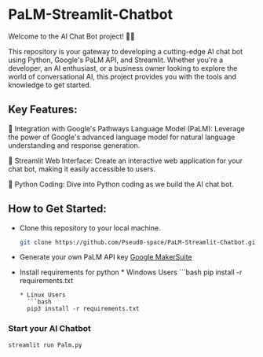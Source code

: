 # PaLM-Streamlit-Chatbot
Welcome to the AI Chat Bot project! 🤖💬

This repository is your gateway to developing a cutting-edge AI chat bot using Python, Google's PaLM API, and Streamlit. Whether you're a developer, an AI enthusiast, or a business owner looking to explore the world of conversational AI, this project provides you with the tools and knowledge to get started.

## Key Features:

🔵 Integration with Google's Pathways Language Model (PaLM): Leverage the power of Google's advanced language model for natural language understanding and response generation.

🚀 Streamlit Web Interface: Create an interactive web application for your chat bot, making it easily accessible to users.

🐍 Python Coding: Dive into Python coding as we build the AI chat bot.

## How to Get Started:

* Clone this repository to your local machine.
    ```bash
    git clone https://github.com/Pseud0-space/PaLM-Streamlit-Chatbot.git
* Generate your own PaLM API key
    [Google MakerSuite](https://makersuite.google.com/app/apikey "MakerSuite")
* Install requirements for python
      * Windows Users
        ```bash
        pip install -r requirements.txt
  
      * Linux Users
        ```bash
        pip3 install -r requirements.txt

### Start your AI Chatbot
```bash
streamlit run Palm.py
